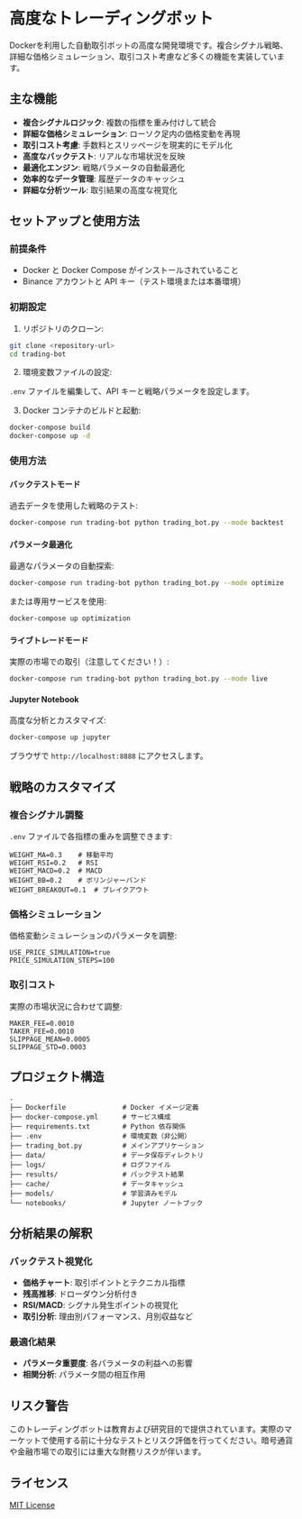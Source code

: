 # 高度なトレーディングボット

Dockerを利用した自動取引ボットの高度な開発環境です。複合シグナル戦略、詳細な価格シミュレーション、取引コスト考慮など多くの機能を実装しています。

## 主な機能

- **複合シグナルロジック**: 複数の指標を重み付けして統合
- **詳細な価格シミュレーション**: ローソク足内の価格変動を再現
- **取引コスト考慮**: 手数料とスリッページを現実的にモデル化
- **高度なバックテスト**: リアルな市場状況を反映
- **最適化エンジン**: 戦略パラメータの自動最適化
- **効率的なデータ管理**: 履歴データのキャッシュ
- **詳細な分析ツール**: 取引結果の高度な視覚化

## セットアップと使用方法

### 前提条件

- Docker と Docker Compose がインストールされていること
- Binance アカウントと API キー（テスト環境または本番環境）

### 初期設定

1. リポジトリのクローン:

```bash
git clone <repository-url>
cd trading-bot
```

2. 環境変数ファイルの設定:

`.env` ファイルを編集して、API キーと戦略パラメータを設定します。

3. Docker コンテナのビルドと起動:

```bash
docker-compose build
docker-compose up -d
```

### 使用方法

#### バックテストモード

過去データを使用した戦略のテスト:

```bash
docker-compose run trading-bot python trading_bot.py --mode backtest
```

#### パラメータ最適化

最適なパラメータの自動探索:

```bash
docker-compose run trading-bot python trading_bot.py --mode optimize
```

または専用サービスを使用:

```bash
docker-compose up optimization
```

#### ライブトレードモード

実際の市場での取引（注意してください！）:

```bash
docker-compose run trading-bot python trading_bot.py --mode live
```

#### Jupyter Notebook

高度な分析とカスタマイズ:

```bash
docker-compose up jupyter
```

ブラウザで `http://localhost:8888` にアクセスします。

## 戦略のカスタマイズ

### 複合シグナル調整

`.env` ファイルで各指標の重みを調整できます:

```
WEIGHT_MA=0.3    # 移動平均
WEIGHT_RSI=0.2   # RSI
WEIGHT_MACD=0.2  # MACD
WEIGHT_BB=0.2    # ボリンジャーバンド
WEIGHT_BREAKOUT=0.1  # ブレイクアウト
```

### 価格シミュレーション

価格変動シミュレーションのパラメータを調整:

```
USE_PRICE_SIMULATION=true
PRICE_SIMULATION_STEPS=100
```

### 取引コスト

実際の市場状況に合わせて調整:

```
MAKER_FEE=0.0010
TAKER_FEE=0.0010
SLIPPAGE_MEAN=0.0005
SLIPPAGE_STD=0.0003
```

## プロジェクト構造

```
.
├── Dockerfile              # Docker イメージ定義
├── docker-compose.yml      # サービス構成
├── requirements.txt        # Python 依存関係
├── .env                    # 環境変数（非公開）
├── trading_bot.py          # メインアプリケーション
├── data/                   # データ保存ディレクトリ
├── logs/                   # ログファイル
├── results/                # バックテスト結果
├── cache/                  # データキャッシュ
├── models/                 # 学習済みモデル
└── notebooks/              # Jupyter ノートブック
```

## 分析結果の解釈

### バックテスト視覚化

- **価格チャート**: 取引ポイントとテクニカル指標
- **残高推移**: ドローダウン分析付き
- **RSI/MACD**: シグナル発生ポイントの視覚化
- **取引分析**: 理由別パフォーマンス、月別収益など

### 最適化結果

- **パラメータ重要度**: 各パラメータの利益への影響
- **相関分析**: パラメータ間の相互作用

## リスク警告

このトレーディングボットは教育および研究目的で提供されています。実際のマーケットで使用する前に十分なテストとリスク評価を行ってください。暗号通貨や金融市場での取引には重大な財務リスクが伴います。

## ライセンス

[MIT License](LICENSE)